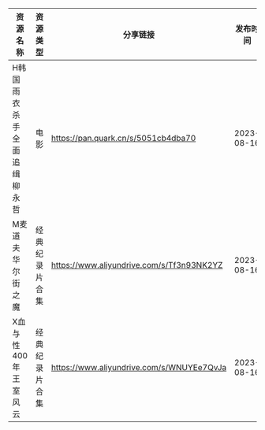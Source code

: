 | 资源名称           | 资源类型    | 分享链接                                      | 发布时间       |
| -------------- | ------- | ----------------------------------------- | ---------- |
| H韩国雨衣杀手全面追缉柳永哲 | 电影      | https://pan.quark.cn/s/5051cb4dba70       | 2023-08-16 |
| M麦道夫华尔街之魔      | 经典纪录片合集 | https://www.aliyundrive.com/s/Tf3n93NK2YZ | 2023-08-16 |
| X血与性400年王室风云   | 经典纪录片合集 | https://www.aliyundrive.com/s/WNUYEe7QvJa | 2023-08-16 |
